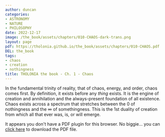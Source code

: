 ```yaml
---
author: duncan
categories:
- ASTRONOMY
- NATURE
- PHILOSOPHY
date: 2022-12-17
image: /the_book/assets/chapters/010-CHAOS-dark-trans.png
layout: page
pdf: https://tholonia.github.io/the_book/assets/chapters/010-CHAOS.pdf
DEL: the_book
tags:
- chaos
- creation
- nothingness
title: THOLONIA the book - Ch. 1 - Chaos
---
```


In the fundamental trinity of reality, that of chaos, energy, and order, chaos comes first.  By definition, it exists before any *thing* exists.  It is the engine of creation and annihilation and the always-present foundation of all existence.  Chaos exists across a spectrum that stretches between the 0 of nothingness and the ∞ of somethingness.  This is the 1st duality of creation from which all that ever was, is, or will emerge.
<!--more-->

<object data='{{ page.pdf }}#zoom=100%' width='100%' height='1000' type='application/pdf'><p>It appears you don't have a PDF plugin for this browser. No biggie... you can <a href='{{ page.pdf }}'> click here</a> to download the PDF file.</p></object>